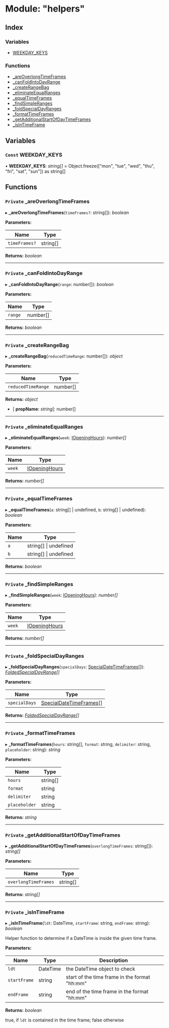
# Module: "helpers"

## Index

### Variables

* [WEEKDAY_KEYS](_helpers_.md#const-weekday_keys)

### Functions

* [_areOverlongTimeFrames](_helpers_.md#private-_areoverlongtimeframes)
* [_canFoldIntoDayRange](_helpers_.md#private-_canfoldintodayrange)
* [_createRangeBag](_helpers_.md#private-_createrangebag)
* [_eliminateEqualRanges](_helpers_.md#private-_eliminateequalranges)
* [_equalTimeFrames](_helpers_.md#private-_equaltimeframes)
* [_findSimpleRanges](_helpers_.md#private-_findsimpleranges)
* [_foldSpecialDayRanges](_helpers_.md#private-_foldspecialdayranges)
* [_formatTimeFrames](_helpers_.md#private-_formattimeframes)
* [_getAdditionalStartOfDayTimeFrames](_helpers_.md#private-_getadditionalstartofdaytimeframes)
* [_isInTimeFrame](_helpers_.md#private-_isintimeframe)

## Variables

### `Const` WEEKDAY_KEYS

• **WEEKDAY_KEYS**: *string[]* = Object.freeze(["mon", "tue", "wed", "thu", "fri", "sat", "sun"]) as string[]

## Functions

### `Private` _areOverlongTimeFrames

▸ **_areOverlongTimeFrames**(`timeFrames?`: string[]): *boolean*

**Parameters:**

Name | Type |
------ | ------ |
`timeFrames?` | string[] |

**Returns:** *boolean*

___

### `Private` _canFoldIntoDayRange

▸ **_canFoldIntoDayRange**(`range`: number[]): *boolean*

**Parameters:**

Name | Type |
------ | ------ |
`range` | number[] |

**Returns:** *boolean*

___

### `Private` _createRangeBag

▸ **_createRangeBag**(`reducedTimeRange`: number[]): *object*

**Parameters:**

Name | Type |
------ | ------ |
`reducedTimeRange` | number[] |

**Returns:** *object*

* \[ **propName**: *string*\]: number[]

___

### `Private` _eliminateEqualRanges

▸ **_eliminateEqualRanges**(`week`: [IOpeningHours](../interfaces/_types_.iopeninghours.md)): *number[]*

**Parameters:**

Name | Type |
------ | ------ |
`week` | [IOpeningHours](../interfaces/_types_.iopeninghours.md) |

**Returns:** *number[]*

___

### `Private` _equalTimeFrames

▸ **_equalTimeFrames**(`a`: string[] | undefined, `b`: string[] | undefined): *boolean*

**Parameters:**

Name | Type |
------ | ------ |
`a` | string[] &#124; undefined |
`b` | string[] &#124; undefined |

**Returns:** *boolean*

___

### `Private` _findSimpleRanges

▸ **_findSimpleRanges**(`week`: [IOpeningHours](../interfaces/_types_.iopeninghours.md)): *number[]*

**Parameters:**

Name | Type |
------ | ------ |
`week` | [IOpeningHours](../interfaces/_types_.iopeninghours.md) |

**Returns:** *number[]*

___

### `Private` _foldSpecialDayRanges

▸ **_foldSpecialDayRanges**(`specialDays`: [SpecialDateTimeFrames](../interfaces/_types_.specialdatetimeframes.md)[]): *[FoldedSpecialDayRange](../interfaces/_types_.foldedspecialdayrange.md)[]*

**Parameters:**

Name | Type |
------ | ------ |
`specialDays` | [SpecialDateTimeFrames](../interfaces/_types_.specialdatetimeframes.md)[] |

**Returns:** *[FoldedSpecialDayRange](../interfaces/_types_.foldedspecialdayrange.md)[]*

___

### `Private` _formatTimeFrames

▸ **_formatTimeFrames**(`hours`: string[], `format`: string, `delimiter`: string, `placeholder`: string): *string*

**Parameters:**

Name | Type |
------ | ------ |
`hours` | string[] |
`format` | string |
`delimiter` | string |
`placeholder` | string |

**Returns:** *string*

___

### `Private` _getAdditionalStartOfDayTimeFrames

▸ **_getAdditionalStartOfDayTimeFrames**(`overlongTimeFrames`: string[]): *string[]*

**Parameters:**

Name | Type |
------ | ------ |
`overlongTimeFrames` | string[] |

**Returns:** *string[]*

___

### `Private` _isInTimeFrame

▸ **_isInTimeFrame**(`ldt`: DateTime, `startFrame`: string, `endFrame`: string): *boolean*

Helper function to determine if a DateTime is inside the given time frame.

**Parameters:**

Name | Type | Description |
------ | ------ | ------ |
`ldt` | DateTime | the DateTime object to check |
`startFrame` | string | start of the time frame in the format "hh:mm" |
`endFrame` | string | end of the time frame in the format "hh:mm" |

**Returns:** *boolean*

true, if `ldt` is contained in the time frame; false otherwise
